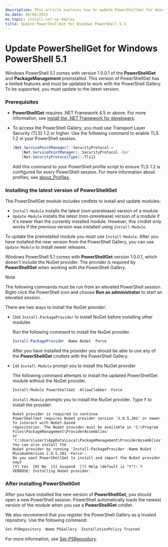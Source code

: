 ```yaml
---
description: This article explains how to update PowerShellGet for Windows PowerShell.
ms.date: 06/09/2023
ms.topic: install-set-up-deploy
title: Update PowerShellGet for Windows PowerShell 5.1
---
```

# Update PowerShellGet for Windows PowerShell 5.1

Windows PowerShell 5.1 comes with version 1.0.0.1 of the **PowerShellGet** and **PackageManagement**
preinstalled. This version of PowerShellGet has a limited features and must be updated to work
with the PowerShell Gallery. To be supported, you must update to the latest version.

### Prerequisites

- **PowerShellGet** requires .NET Framework 4.5 or above. For more information, see
  [Install the .NET Framework for developers][01].

- To access the PowerShell Gallery, you must use Transport Layer Security (TLS) 1.2 or higher. Use
  the following command to enable TLS 1.2 in your PowerShell session.

  ```powershell
  [Net.ServicePointManager]::SecurityProtocol =
      [Net.ServicePointManager]::SecurityProtocol -bor
      [Net.SecurityProtocolType]::Tls12
  ```

  Add this command to your PowerShell profile script to ensure TLS 1.2 is configured for every
  PowerShell session. For more information about profiles, see [about_Profiles][02].

### Installing the latest version of PowerShellGet

The PowerShellGet module includes cmdlets to install and update modules:

- `Install-Module` installs the latest (non-prerelease) version of a module.
- `Update-Module` installs the latest (non-prerelease) version of a module if it's newer than the
  currently installed module. However, this cmdlet only works if the previous version was installed
  using `Install-Module`.

To update the preinstalled module you must use `Install-Module`. After you have installed the new
version from the PowerShell Gallery, you can use `Update-Module` to install newer releases.

Windows PowerShell 5.1 comes with **PowerShellGet** version 1.0.0.1, which doesn't include the NuGet
provider. The provider is required by **PowerShellGet** when working with the PowerShell Gallery.

> [!NOTE]
> The following commands must be run from an elevated PowerShell session. Right-click the PowerShell
> icon and choose **Run as administrator** to start an elevated session.

There are two ways to install the NuGet provider:

- Use `Install-PackageProvider` to install NuGet before installing other modules

  Run the following command to install the NuGet provider.

  ```powershell
  Install-PackageProvider -Name NuGet -Force
  ```

  After you have installed the provider you should be able to use any of the **PowerShellGet**
  cmdlets with the PowerShell Gallery.

- Let `Install-Module` prompt you to install the NuGet provider

  The following command attempts to install the updated PowerShellGet module without the NuGet
  provider.

  ```powershell
  Install-Module PowerShellGet -AllowClobber -Force
  ```

  `Install-Module` prompts you to install the NuGet provider. Type <kbd>Y</kbd> to install the
  provider.

  ```Output
  NuGet provider is required to continue
  PowerShellGet requires NuGet provider version '2.8.5.201' or newer to interact with NuGet-based
  repositories. The NuGet provider must be available in 'C:\Program Files\PackageManagement\ProviderAssemblies'
  or 'C:\Users\user1\AppData\Local\PackageManagement\ProviderAssemblies'. You can also install the
  NuGet provider by running 'Install-PackageProvider -Name NuGet -MinimumVersion 2.8.5.201 -Force'.
  Do you want PowerShellGet to install and import the NuGet provider now?
  [Y] Yes  [N] No  [S] Suspend  [?] Help (default is "Y"): Y
  VERBOSE: Installing NuGet provider.
  ```

### After installing PowerShellGet

After you have installed the new version of **PowerShellGet**, you should open a new PowerShell
session. PowerShell automatically loads the newest version of the module when you use a
**PowerShellGet** cmdlet.

We also recommend that you register the PowerShell Gallery as a trusted repository. Use the
following command:

```powershell
Set-PSRepository -Name PSGallery -InstallationPolicy Trusted
```

For more information, see [Set-PSRepository][03].

<!-- link references -->
[01]: /dotnet/framework/install/guide-for-developers
[02]: /powershell/module/microsoft.powershell.core/about/about_profiles
[03]: xref:PowerShellGet.Set-PSRepository
